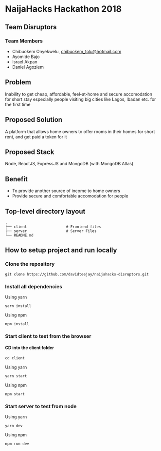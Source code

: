 # NaijaHacks Hackathon 2018

## Team Disruptors

### Team Members

- Chibuokem Onyekwelu, chibuokem_tolu@hotmail.com
- Ayomide Bajo
- Israel Akpan
- Daniel Agoziem

## Problem

Inability to get cheap, affordable, feel-at-home and secure accomodation for short stay
especially people visiting big cities like Lagos, Ibadan etc. for the first time

## Proposed Solution

A platform that allows home owners to offer rooms in their homes for short rent,
and get paid a token for it

## Proposed Stack

Node, ReactJS, ExpressJS and MongoDB (with MongoDB Atlas)

## Benefit

- To provide another source of income to home owners
- Provide secure and comfortable accomodation for people

## Top-level directory layout

    .
    ├── client                  # Frontend files
    ├── server                  # Server Files
    └── README.md   

## How to setup project and run locally

### Clone the repository

    git clone https://github.com/davidteejay/naijahacks-disruptors.git

### Install all dependencies

Using yarn

    yarn install

Using npm

    npm install

### Start client to test from the browser

#### CD into the client folder

    cd client

Using yarn

    yarn start

Using npm

    npm start

### Start server to test from node

Using yarn

    yarn dev

Using npm

    npm run dev
